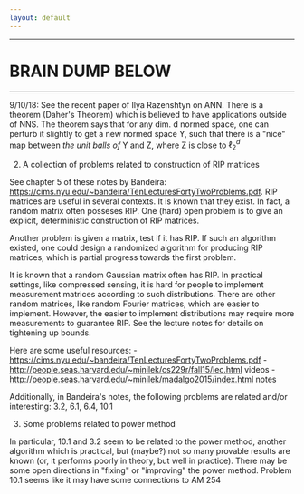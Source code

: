 ```yaml
---
layout: default
---
```




---
# BRAIN DUMP BELOW
---

9/10/18: See the recent paper of Ilya Razenshtyn on ANN. There is a theorem (Daher's Theorem) which is believed to have applications outside of NNS. The theorem says that for any dim. d normed space, one can perturb it slightly to get a new normed space Y, such that there is a "nice" map between _the unit balls of_ Y and Z, where Z is close to $\ell_2^d$

2. A collection of problems related to construction of RIP matrices

See chapter 5 of these notes by Bandeira: https://cims.nyu.edu/~bandeira/TenLecturesFortyTwoProblems.pdf. RIP matrices are useful in several contexts. It is known that they exist. In fact, a random matrix often posseses RIP. One (hard) open problem is to give an explicit, deterministic construction of RIP matrices.

Another problem is given a matrix, test if it has RIP. If such an algorithm existed, one could design a randomized algorithm for producing RIP matrices, which is partial progress towards the first problem.

It is known that a random Gaussian matrix often has RIP. In practical settings, like compressed sensing, it is hard for people to implement measurement matrices according to such distributions. There are other random matrices, like random Fourier matrices, which are easier to implement. However, the easier to implement distributions may require more measurements to guarantee RIP. See the lecture notes for details on tightening up bounds.

Here are some useful resources:
-https://cims.nyu.edu/~bandeira/TenLecturesFortyTwoProblems.pdf
-http://people.seas.harvard.edu/~minilek/cs229r/fall15/lec.html videos
-http://people.seas.harvard.edu/~minilek/madalgo2015/index.html notes

Additionally, in Bandeira's notes, the following problems are related and/or interesting: 3.2, 6.1, 6.4, 10.1

3. Some problems related to power method

In particular, 10.1 and 3.2 seem to be related to the power method, another algorithm which is practical, but (maybe?) not so many provable results are known (or, it performs poorly in theory, but well in practice). There may be some open directions in "fixing" or "improving" the power method. Problem 10.1 seems like it may have some connections to AM 254
